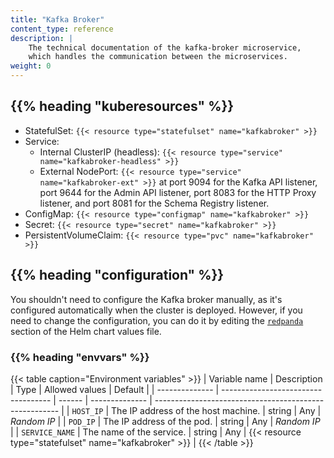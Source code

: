 ```yaml
---
title: "Kafka Broker"
content_type: reference
description: |
    The technical documentation of the kafka-broker microservice,
    which handles the communication between the microservices.
weight: 0
---
```


<!-- overview -->

<!-- body -->

## {{% heading "kuberesources" %}}

- StatefulSet: `{{< resource type="statefulset" name="kafkabroker" >}}`
- Service:
  - Internal ClusterIP (headless): `{{< resource type="service" name="kafkabroker-headless" >}}`
  - External NodePort: `{{< resource type="service" name="kafkabroker-ext" >}}` at
    port 9094 for the Kafka API listener, port 9644 for the Admin API listener,
    port 8083 for the HTTP Proxy listener, and port 8081 for the Schema Registry
    listener.
- ConfigMap: `{{< resource type="configmap" name="kafkabroker" >}}`
- Secret: `{{< resource type="secret" name="kafkabroker" >}}`
- PersistentVolumeClaim: `{{< resource type="pvc" name="kafkabroker" >}}`

## {{% heading "configuration" %}}

You shouldn't need to configure the Kafka broker manually, as it's configured
automatically when the cluster is deployed. However, if you need to change the
configuration, you can do it by editing the [`redpanda`](/docs/architecture/helm-chart/#dz-kafka-broker)
section of the Helm chart values file.

### {{% heading "envvars" %}}

{{< table caption="Environment variables" >}}
| Variable name  | Description                         | Type   | Allowed values | Default                                                |
| -------------- | ----------------------------------- | ------ | -------------- | ------------------------------------------------------ |
| `HOST_IP`      | The IP address of the host machine. | string | Any            | _Random IP_                                            |
| `POD_IP`       | The IP address of the pod.          | string | Any            | _Random IP_                                            |
| `SERVICE_NAME` | The name of the service.            | string | Any            | {{< resource type="statefulset" name="kafkabroker" >}} |
{{< /table >}}
